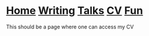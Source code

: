 # [Home](README.md)  [Writing](Writing.md)  [Talks](Talks.md)  [CV](CV.md)  [Fun](Fun.md)

This should be a page where one can access my CV
